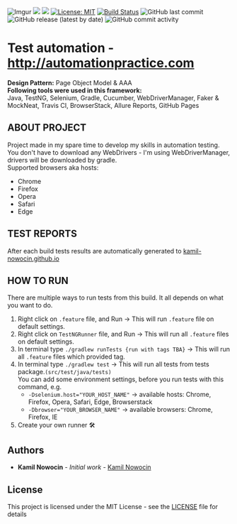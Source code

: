 ![Imgur](https://imgur.com/SeGMpNV.png)
![](https://img.shields.io/badge/language-java-critical)
![](https://img.shields.io/badge/Allure%20Report-2.8.1-orange.svg)
[![License: MIT](https://img.shields.io/badge/License-MIT-yellow.svg)](https://opensource.org/licenses/MIT)
[![Build Status](https://travis-ci.com/kamil-nowocin/Test_Automation-automationpractice.svg?branch=master)](https://travis-ci.com/kamil-nowocin/Test_Automation-automationpractice)
![GitHub last commit](https://img.shields.io/github/last-commit/kamil-nowocin/Test_Automation-automationpractice)
![GitHub release (latest by date)](https://img.shields.io/github/v/release/kamil-nowocin/Test_Automation-automationpractice)
![GitHub commit activity](https://img.shields.io/github/commit-activity/m/kamil-nowocin/Test_Automation-automationpractice)
# Test automation - http://automationpractice.com
**Design Pattern:** Page Object Model & AAA    
**Following tools were used in this framework:**  
Java, TestNG, Selenium, Gradle, Cucumber, WebDriverManager, Faker & MockNeat, Travis CI, BrowserStack, Allure Reports, GitHub Pages  
## ABOUT PROJECT
Project made in my spare time to develop my skills in automation testing.  
You don't have to download any WebDrivers - I'm using WebDriverManager, drivers will be downloaded by gradle.  
Supported browsers aka hosts:  
* Chrome
* Firefox
* Opera
* Safari
* Edge
## TEST REPORTS
After each build tests results are automatically generated to [kamil-nowocin.github.io](https://kamil-nowocin.github.io/Test_Automation-automationpractice/)
## HOW TO RUN
There are multiple ways to run tests from this build. It all depends on what you want to do.
1. Right click on `.feature` file, and Run -> This will run `.feature` file on default settings.
2. Right click on `TestNGRunner` file, and Run -> This will run all `.feature` files on default settings.
3. In terminal type `./gradlew runTests {run with tags TBA}` -> This will run all `.feature` files which provided tag.
4. In terminal type `./gradlew test` -> This will run all tests from tests package.`(src/test/java/tests)`  
You can add some environment settings, before you run tests with this command, e.g.
   - `-Dselenium.host="YOUR_HOST_NAME"` -> available hosts: Chrome, Firefox, Opera, Safari, Edge, Browserstack
   - `-Dbrowser="YOUR_BROWSER_NAME"` -> available browsers: Chrome, Firefox, IE
5. Create your own runner :hammer_and_wrench:
## Authors
- **Kamil Nowocin** - *Initial work* - [Kamil Nowocin](https://github.com/kamil-nowocin)
## License
This project is licensed under the MIT License - see the [LICENSE](LICENSE) file for details
